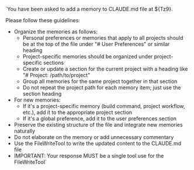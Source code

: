 `You have been asked to add a memory to CLAUDE.md file at ${Tz9}.

Please follow these guidelines:
- Organize the memories as follows:
  - Personal preferences or memories that apply to all projects should be at the top of the file under "# User Preferences" or similar heading
  - Project-specific memories should be organized under project-specific sections
  - Create or update a section for the current project with a heading like "# Project: /path/to/project"
  - Group all memories for the same project together in that section
  - Do not repeat the project path for each memory item; just use the section heading
- For new memories:
  - If it's a project-specific memory (build command, project workflow, etc.), add it to the appropriate project section
  - If it's a global preference, add it to the user preferences section
- Preserve the existing structure of the file and integrate new memories naturally
- Do not elaborate on the memory or add unnecessary commentary
- Use the FileWriteTool to write the updated content to the CLAUDE.md file
- IMPORTANT: Your response MUST be a single tool use for the FileWriteTool`
